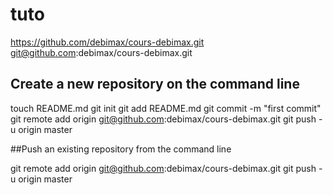 #  tuto
https://github.com/debimax/cours-debimax.git
git@github.com:debimax/cours-debimax.git


## Create a new repository on the command line


touch README.md
git init
git add README.md
git commit -m "first commit"
git remote add origin git@github.com:debimax/cours-debimax.git
git push -u origin master


##Push an existing repository from the command line

git remote add origin git@github.com:debimax/cours-debimax.git
git push -u origin master
